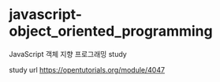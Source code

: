 # javascript-object_oriented_programming
JavaScript 객체 지향 프로그래밍 study

study url
https://opentutorials.org/module/4047
